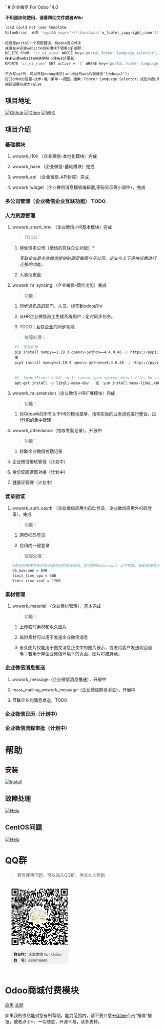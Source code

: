 `  # 企业微信 For Odoo 14.0

**不知道如何使用，请看帮助文件或者Wiki**

```bash
load could not load template
ValueError: 元素 '<xpath expr="//*[hasclass('o_footer_copyright_name')]">' 在母级视图中没有找到

检查是portal一个视图错误，待odoo官方修复
或者在未安装website相关模块下使用sql删除：
DELETE FROM  "ir_ui_view" WHERE key='portal.footer_language_selector';
在未安装website相关模块下使用sql更新：
UPDATE "ir_ui_view" SET active = 'f' WHERE key='portal.footer_language_selector';

不会写sql的，可以开启debug模式(url地址的web后面增加’?debug=1‘);
打开odoo的设置-技术-用户菜单--视图，搜索：Footer Language Selector，找到外部id为：portal.footer_language_selector
编辑设置有效为False
```

## 项目地址
[![Github](http://img.shields.io/badge/14.0-Github-4cb648.svg?style=flat&colorA=8F8F8F)](https://github.com/rainbow-studio-solution/wxwork)
[![Gitee](http://img.shields.io/badge/14.0-Gitee-875A7B.svg?style=flat&colorA=8F8F8F)](https://gitee.com/rainbowstudio/wxwork)
[![WIKI](http://img.shields.io/badge/14.0-WIKI-875A7B.svg?style=flat&colorA=8F8F8F)](https://gitee.com/rainbowstudio/wxwork/wikis/%E5%89%8D%E8%A8%80?sort_id=3426654)

## 项目介绍

### 基础模块

1. wxwork_l10n （企业微信-本地化模块）完成

2. wxwork_base （企业微信-基础模块）完成

3. wxwork_api （企业微信-API封装）完成

4. wxwork_widget（企业微信消息模板编辑器,密码显示等小部件），完成

### 多公司管理（企业微信企业互联功能） TODO

### 人力资源管理

1. wxwork_smart_hrm （企业微信-HR基本模块）完成

   >TODO：
      1. 待处理多公司（微信的互联企业功能）*

         *互联企业是企业微信提供的满足集团与子公司、企业与上下游供应商进行连接的功能。*

      2. 人事仪表盘

2. wxwork_hr_syncing （企业微信-同步功能）完成
   
   > 功能：

      1. 同步通讯录的部门、人员、标签到odoo的hr

      2. 从HR企业微信员工生成系统用户；定时同步任务。

      3. TODO；互联企业的同步功能
      
   > 故障处理：
   ```bash
    #1. 安装扩展
    pip install numpy==1.19.3 opencv-python==4.4.0.46 -i https://pypi.doubanio.com/simple
    或
    pip3 install numpy==1.19.3 opencv-python==4.4.0.46 -i https://pypi.doubanio.com/simple


    #2. ImportError: libGL.so.1: cannot open shared object file: No such file or directory.解决方案：
    apt-get install -y libgl1-mesa-dev   或  yum install mesa-libGL.x86_64
   ``` 
3. wxwork_hr_extension（企业微信-HR扩展模块）完成   

   > 功能：

      1. 将Odoo中的所有关于HR的模块菜单，按照实际的业务流程进行整合，进行HR的集中管理

4. wxwork_attendance（拉取考勤记录），开展中

   > 功能：

      1. 拉取企业微信考勤记录

5. 企业微信排班管理（计划中）

6. 身份证阅读器对接（计划中）

7. 健康证管理（计划中）

### 登录验证

1. wxwork_auth_oauth （企业微信应用内自动登录，企业微信应用外扫码登录），完成

   > 功能：

      1. 网页扫码登录

      1. 应用内一键登录
      
   > 故障处理：

   ```bash
   #若出现链接失败的提示或其他的失败提示，尝试修改odoo.conf 以下参数，我是直接放大10倍
   db_maxconn = 640
   limit_time_cpu = 600
   limit_time_real = 1200 
   ```

### 素材管理

1. wxwork_material （企业素材管理），基本完成

   > 功能：

      1. 上传临时素材和永久图片

      2. 临时素材可以用于发送企业微信消息

      3. 永久图片仅能用于图文消息正文中的图片展示，或者给客户发送欢迎语等；若用于非企业微信环境下的页面，图片将被屏蔽。



### 企业微信消息推送

1. wxwork_message（企业微信消息推送），开展中

2. mass_mailing_wxwork_message（企业微信群发消息），开展中

3. 互联企业的消息发送，TODO


### 企业微信日历（计划中）

### 企业微信流程审批（计划中）

# 帮助

## 安装

[![Install](http://img.shields.io/badge/14.0-安装-875A7B.svg?style=flat&colorA=8F8F8F)](doc/install/index.md)

## 故障处理

[![Help](http://img.shields.io/badge/14.0-帮助-4cb648.svg?style=flat&colorA=8F8F8F)](doc/help/index.md)

## CentOS问题

[![Help](http://img.shields.io/badge/14.0-CentOS-4cb648.svg?style=flat&colorA=8F8F8F)](doc/centos_index.md)



# QQ群

>若有使用问题，可以加入QQ群，寻求本人帮助

![QQ群](doc/img/QQ群二维码.png)

# Odoo商城付费模块

<a href="https://apps.odoo.com/apps/modules/browse?search=RStudio" target="_blank">应用</a>
<a href="https://apps.odoo.com/apps/themes/browse?search=RStudio" target="_blank">主题</a>


如果我的作品能对您有所帮助，能力范围内，请不要介意去<a href="https://gitee.com/rainbowstudio/wxwork">Gitee</a>点击“捐赠”按钮，或者点个⭐，一切随意，开源不易，请多支持。
